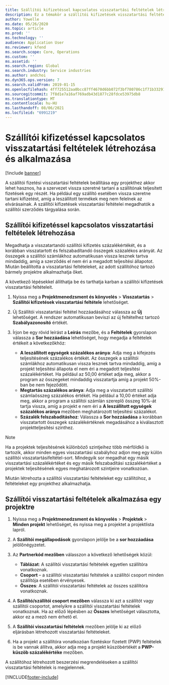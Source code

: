 ```yaml
---
title: Szállítói kifizetéssel kapcsolatos visszatartási feltételek létrehozása és alkalmazása
description: Ez a témakör a szállítói kifizetések visszatartási feltételeinek beállításával és karbantartásával kapcsolatban tartalmaz tájékoztatást.
author: Yowelle
ms.date: 05/26/2020
ms.topic: article
ms.prod: ''
ms.technology: ''
audience: Application User
ms.reviewer: kfend
ms.search.scope: Core, Operations
ms.custom: ''
ms.assetid: ''
ms.search.region: Global
ms.search.industry: Service industries
ms.author: andchoi
ms.dyn365.ops.version: 7
ms.search.validFrom: 2019-01-15
ms.openlocfilehash: 4ff725512aa0bcc87ff4670d6bb072f3bf780786c1f71b332914887f4d4ccf13
ms.sourcegitcommit: 7f8d1e7a16af769adb43d1877c28fdce53975db8
ms.translationtype: MT
ms.contentlocale: hu-HU
ms.lasthandoff: 08/06/2021
ms.locfileid: "6991219"
---
```

# <a name="create-and-apply-vendor-payment-retention-terms"></a>Szállítói kifizetéssel kapcsolatos visszatartási feltételek létrehozása és alkalmazása

[!include [banner](../includes/banner.md)] 

A szállítói fizetési visszatartási feltételek beállítása egy projekthez akkor lehet hasznos, ha a szervezet vissza szeretné tartani a szállítónak teljesített fizetések egy részét. Ha például egy szállító esetében vissza szeretne tartani kifizetést, amíg a leszállított termékek meg nem felelnek az elvárásainak. A szállítói kifizetések visszatartási feltételei megadhatók a szállítói szerződés tárgyalása során.

## <a name="create-vendor-payment-retention-terms"></a>Szállítói kifizetéssel kapcsolatos visszatartási feltételek létrehozása

Megadhatja a visszatartandó szállítói kifizetés százalékértékét, és a korábban visszatartott és felszabadítandó összegek százalékos arányát. Az összegek a szállítói számlákhoz automatikusan vissza lesznek tartva mindaddig, amíg a szerződés el nem éri a megadott teljesítési állapotot. Miután beállította a visszatartási feltételeket, az adott szállítóhoz tartozó bármely projektre alkalmazhatja őket.

A következő lépésekkel állíthatja be és tarthatja karban a szállítói kifizetések visszatartási feltételeit. 

1. Nyissa meg a **Projektmenedzsment és könyvelés** > **Visszatartás** > **Szállítói kifizetések visszatartási feltétele** lehetőséget.
2. Új Szállítói visszatartási feltétel hozzáadásához válassza az **Új** lehetőséget. A rendszer automatikusan beviszi az új feltételhez tartozó **Szabályazonosító** értékét. 
3. Írjon be egy rövid leírást a **Leírás** mezőbe, és a **Feltételek** gyorslapon válassza a **Sor hozzáadása** lehetőséget, hogy megadja a feltételek értékeit a következőkhöz:

   - **A leszállított egységek százalékos aránya**: Adja meg a kifejezés teljesítésének százalékos értékét. Az összegek a szállítói számlákhoz automatikusan vissza lesznek tartva mindaddig, amíg a projekt teljesítési állapota el nem éri a megadott teljesítési százalékértéket. Ha például az 50,00 értéket adja meg, akkor a program az összegeket mindaddig visszatartja amíg a projekt 50%-ban be nem fejeződött.
   - **Megtartás százalékos aránya**: Adja meg a visszatartott szállítói számlaösszeg százalékos értékét. Ha például a 10,00 értéket adja meg, akkor a program a szállítói számlán szereplő összeg 10%-át tartja vissza, amíg a projekt e nem éri a **A leszállított egységek százalékos aránya** mezőben meghatározott teljesítési százalékot.
   - **Százalék felszabadításhoz**: Válassza a **Sor hozzáadása** a korábban visszatartott összegek százalékértéknek megadásához a kiválasztott projektteljesítési szinthez.

> [!NOTE]
> Ha a projektek teljesítésének különböző szintjeihez több mérföldkő is tartozik, akkor minden egyes visszatartási szabályhoz adjon meg egy külön szállítói visszatartásifeltétel-sort. Mindegyik sor megadhat egy másik visszatartási százalékértéket és egy másik felszabadítási százalékértéket a projektek teljesítésének egyes meghatározott szintjeire vonatkozóan.

Miután létrehozta a szállítói visszatartási feltételeket egy szállítóhoz, a feltételeket egy projekthez alkalmazhatja.

## <a name="apply-vendor-retention-terms-to-a-project"></a>Szállítói visszatartási feltételek alkalmazása egy projektre

1. Nyissa meg a **Projektmenedzsment és könyvelés** > **Projektek** > **Minden projekt** lehetőséget, és nyissa meg a projektet a projektlista lapról.
2. A **Szállítói megállapodások** gyorslapon jelölje be a **sor hozzáadása** jelölőnégyzetet.
3. Az **Partnerkód mezőben** válasszon a következő lehetőségek közül: 

   - **Táblázat**: A szállítói visszatartási feltételek egyetlen szállítóra vonatkoznak.
   - **Csoport** – a szállítói visszatartási feltételek a szállítói csoport minden szállítója esetében érvényesek.
   - **Összes**: A szállítói visszatartási feltételek az összes szállítóra vonatkoznak.

4. A **Szállító/szállítói csoport mezőben** válassza ki azt a szállítót vagy szállítói csoportot, amelyikre a szállítói visszatartási feltételek vonatkoznak. Ha az előző lépésben az **Összes** lehetőséget választotta, akkor ez a mező nem érhető el.
5. A **Szállítói visszatartási feltételek** mezőben jelölje ki az előző eljárásban létrehozott visszatartási feltételeket.
6. Ha a projekt a szállítóra vonatkozóan fizetéskor fizetett (PWP) feltételek is be vannak állítva, akkor adja meg a projekt küszöbértékét a **PWP-küszöb százalékértéke** mezőben.

A szállítóhoz létrehozott beszerzési megrendeléseken a szállítói visszatartási feltételek is megjelennek.


[!INCLUDE[footer-include](../includes/footer-banner.md)]